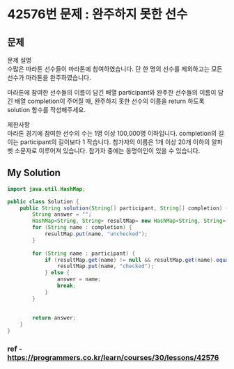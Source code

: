 # 42576번 문제 : 완주하지 못한 선수

## 문제
문제 설명<br>
수많은 마라톤 선수들이 마라톤에 참여하였습니다. 단 한 명의 선수를 제외하고는 모든 선수가 마라톤을 완주하였습니다.

마라톤에 참여한 선수들의 이름이 담긴 배열 participant와 완주한 선수들의 이름이 담긴 배열 completion이 주어질 때, 완주하지 못한 선수의 이름을 return 하도록 solution 함수를 작성해주세요.

제한사항<br>
마라톤 경기에 참여한 선수의 수는 1명 이상 100,000명 이하입니다.
completion의 길이는 participant의 길이보다 1 작습니다.
참가자의 이름은 1개 이상 20개 이하의 알파벳 소문자로 이루어져 있습니다.
참가자 중에는 동명이인이 있을 수 있습니다.

## My Solution
```Java
import java.util.HashMap;

public class Solution {
    public String solution(String[] participant, String[] completion) {
        String answer = "";
        HashMap<String, String> resultMap= new HashMap<String, String>();
        for (String name : completion) {
        	resultMap.put(name, "unchecked");
        }
        
        for (String name : participant) {
        	if (resultMap.get(name) != null && resultMap.get(name).equals("unchecked")) {
        		resultMap.put(name, "checked");
        	} else {
        		answer = name;
        		break;
        	}
        }
        
        
        return answer;
    }
}

```

### ref - https://programmers.co.kr/learn/courses/30/lessons/42576
